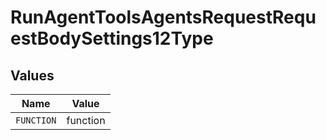 # RunAgentToolsAgentsRequestRequestBodySettings12Type


## Values

| Name       | Value      |
| ---------- | ---------- |
| `FUNCTION` | function   |